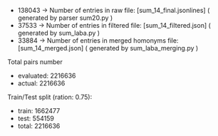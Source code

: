 - 138043 -> Number of entries in raw file:              [sum_14_final.jsonlines]  ( generated by parser sum20.py )
- 37533  -> Number of entries in filtered file:         [sum_14_filtered.json]    ( generated by sum_laba.py )
- 33884  -> Number of entries in merged homonyms file:  [sum_14_merged.json]      ( generated by sum_laba_merging.py )

Total pairs number 
- evaluated: 2216636 
- actual:    2216636

Train/Test split (ration: 0.75):
- train: 1662477
- test:  554159
- total: 2216636